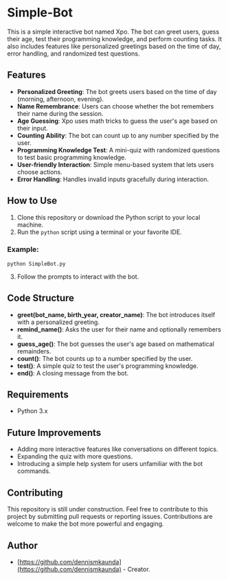 # Simple-Bot

This is a simple interactive bot named Xpo. The bot can greet users, guess their age, test their programming knowledge, and perform counting tasks. It also includes features like personalized greetings based on the time of day, error handling, and randomized test questions.

## Features

- **Personalized Greeting**: The bot greets users based on the time of day (morning, afternoon, evening).
- **Name Remembrance**: Users can choose whether the bot remembers their name during the session.
- **Age Guessing**: Xpo uses math tricks to guess the user's age based on their input.
- **Counting Ability**: The bot can count up to any number specified by the user.
- **Programming Knowledge Test**: A mini-quiz with randomized questions to test basic programming knowledge.
- **User-friendly Interaction**: Simple menu-based system that lets users choose actions.
- **Error Handling**: Handles invalid inputs gracefully during interaction.

## How to Use

1. Clone this repository or download the Python script to your local machine.
2. Run the `python` script using a terminal or your favorite IDE.

### Example:

```
python SimpleBot.py
```

3. Follow the prompts to interact with the bot.

## Code Structure

- **greet(bot_name, birth_year, creator_name)**: The bot introduces itself with a personalized greeting.
- **remind_name()**: Asks the user for their name and optionally remembers it.
- **guess_age()**: The bot guesses the user's age based on mathematical remainders.
- **count()**: The bot counts up to a number specified by the user.
- **test()**: A simple quiz to test the user's programming knowledge.
- **end()**: A closing message from the bot.

## Requirements

- Python 3.x

## Future Improvements

- Adding more interactive features like conversations on different topics.
- Expanding the quiz with more questions.
- Introducing a simple help system for users unfamiliar with the bot commands.

## Contributing

This repository is still under construction. Feel free to contribute to this project by submitting pull requests or reporting issues. Contributions are welcome to make the bot more powerful and engaging.

## Author

- [https://github.com/dennismkaunda](https://github.com/dennismkaunda) - Creator.

